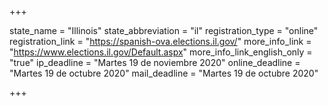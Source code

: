 +++

state_name = "Illinois"
state_abbreviation = "il"
registration_type = "online"
registration_link = "https://spanish-ova.elections.il.gov/"
more_info_link = "https://www.elections.il.gov/Default.aspx"
more_info_link_english_only = "true"
ip_deadline = "Martes 19 de noviembre 2020"
online_deadline = "Martes 19 de octubre 2020"
mail_deadline = "Martes 19 de octubre 2020"

+++